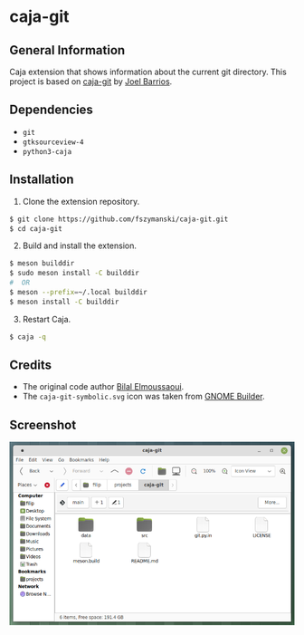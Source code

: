 # caja-git

## General Information
Caja extension that shows information about the current git directory. This project is based on [caja-git](https://github.com/darkshram/caja-git) by [Joel Barrios](https://github.com/darkshram).

## Dependencies
- `git`
- `gtksourceview-4`
- `python3-caja`

## Installation
1. Clone the extension repository.
```sh
$ git clone https://github.com/fszymanski/caja-git.git
$ cd caja-git
```
2. Build and install the extension.
```sh
$ meson builddir
$ sudo meson install -C builddir
#  OR
$ meson --prefix=~/.local builddir
$ meson install -C builddir
```
3. Restart Caja.
```sh
$ caja -q
```

## Credits
- The original code author [Bilal Elmoussaoui](https://github.com/bilelmoussaoui).
- The `caja-git-symbolic.svg` icon was taken from [GNOME Builder](https://wiki.gnome.org/Apps/Builder).

## Screenshot
![](assets/screenshot.png?raw=true "Caja main window")
